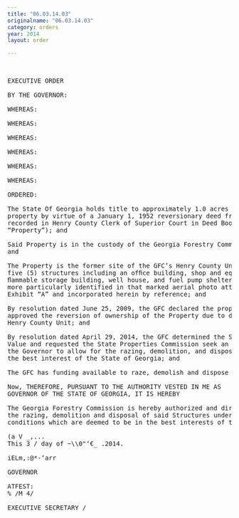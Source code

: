 ```yaml
---
title: "06.03.14.03"
originalname: "06.03.14.03"
category: orders
year: 2014
layout: order

---
```

<pre>
 

EXECUTIVE ORDER

BY THE GOVERNOR:

WHEREAS:

WHEREAS:

WHEREAS:

WHEREAS:

WHEREAS:

WHEREAS:

ORDERED:

The State Of Georgia holds title to approximately 1.0 acres of improved real
property by virtue of a January 1, 1952 reversionary deed from Cora B. Wise,
recorded in Henry County Clerk of Superior Court in Deed Book 47, Page 128 (the
“Property”); and

Said Property is in the custody of the Georgia Forestry Commission (the “GFC”);
and

The Property is the former site of the GFC’s Henry County Unit which consists of
five (5) structures including an ofﬁce building, shop and equipment shed,
ﬂammable storage building, well house, and fuel pump shelter (the “Structures”)
more particularly identified in that marked aerial photo attached hereto as
Exhibit “A” and incorporated herein by reference; and

By resolution dated June 25, 2009, the GFC declared the property surplus and
approved the reversion of ownership of the Property due to discontinued use of the
Henry County Unit; and

By resolution dated April 29, 2014, the GFC determined the Structures have no
Value and requested the State Properties Commission seek an Executive Order from
the Governor to allow for the razing, demolition, and disposal of the Structures as in
the best interest of the State of Georgia; and

The GFC has funding available to raze, demolish and dispose of said Structures.

Now, THEREFORE, PURSUANT TO THE AUTHORITY VESTED IN ME AS
GOVERNOR OF THE STATE OF GEORGIA, IT IS HEREBY

The Georgia Forestry Commission is hereby authorized and directed to provide for
the razing, demolition and disposal of said Structures under the terms and
conditions which are deemed to be in the best interests of the State of Georgia.

(a V _,...
This 3 / day of ~\\0"‘€_ .2014.

iELm,:@*-‘arr

GOVERNOR

ATFEST:
% /M 4/

EXECUTIVE SECRETARY /

</pre>
